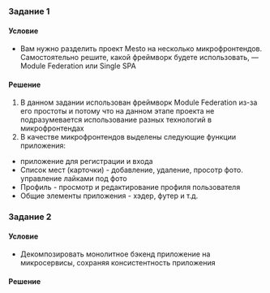 ### Задание 1
#### Условие
- Вам нужно разделить проект Mesto на несколько микрофронтендов. Самостоятельно решите, какой фреймворк будете использовать, — Module Federation или Single SPA

#### Решение
1. В данном задании использован фреймворк Module Federation из-за его простоты и потому что на данном этапе проекта не подразумевается использование разных технологий в микрофронтендах
2. В качестве микрофронтендов выделены следующие функции приложения:
- приложение для регистрации и входа
- Список мест (карточки) - добавление, удаление, просотр фото. управление лайками под фото
- Профиль - просмотр и редактирование профиля пользователя
- Общие элементы приложения - хэдер, футер и т.д.

### Задание 2
#### Условие
- Декомпозировать монолитное бэкенд приложение на микросервисы, сохраняя консистентность приложения

#### Решение
